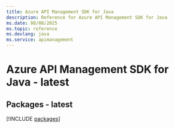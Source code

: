 ```yaml
---
title: Azure API Management SDK for Java
description: Reference for Azure API Management SDK for Java
ms.date: 08/08/2025
ms.topic: reference
ms.devlang: java
ms.service: apimanagement
---
```

# Azure API Management SDK for Java - latest
## Packages - latest
[!INCLUDE [packages](api-management-index.md)]